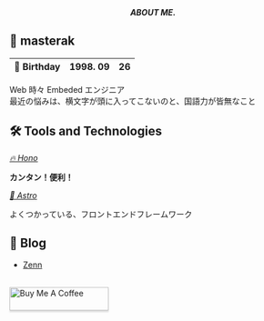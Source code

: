 <div align="center">
    <i>
      <b>
        ABOUT ME.
      </b>
    </i>
</div>

## &#x1f914; masterak

| &#x1f382; Birthday | 1998. 09 | 26 |
| --- | :---: | --- |

<p>
    Web 時々 Embeded エンジニア<br>
    最近の悩みは、横文字が頭に入ってこないのと、国語力が皆無なこと
</p>

## &#x1f6e0; Tools and Technologies

*[&#x1f525; Hono](https://hono.dev/)*

**カンタン！便利！** <br>

*[&#x1f680; Astro](https://astro.build/)*

よくつかっている、フロントエンドフレームワーク

## &#x1f4d2; Blog

- [Zenn](https://zenn.dev/masterak)


<br><a href="https://www.buymeacoffee.com/masterak" target="_blank"><img src="https://www.buymeacoffee.com/assets/img/custom_images/orange_img.png" alt="Buy Me A Coffee" style="height: 41px !important;width: 174px !important;box-shadow: 0px 3px 2px 0px rgba(190, 190, 190, 0.5) !important;-webkit-box-shadow: 0px 3px 2px 0px rgba(190, 190, 190, 0.5) !important;" ></a>
